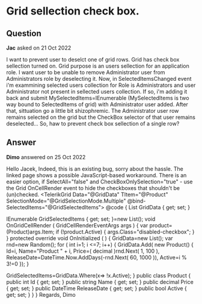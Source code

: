 # Grid sellection check box.

## Question

**Jac** asked on 21 Oct 2022

I want to prevent user to deselct one of grid rows. Grid has check box sellection turned on. Grid purpose is an users sellection for an application role. I want user to be unable to remove Administrator user from Administrators role by deselecting it. Now, in SelectedItemsChanged event i'm exammining selected users collection for Role is Administrators and user Administrator not present in sellected users collection. If so, i'm adding it back and submit MySelectedItems=IEnumerable (MySelectedItems is two way bound to SelectedItems of grid) with Administrator user added. After that, sittuation go a little bit shizophremic. The Administrator user row remains selected on the grid but the CheckBox selector of that user remains deselected... So, haw to prevent check box sellection of a single row?

## Answer

**Dimo** answered on 25 Oct 2022

Hello Jacek, Indeed, this is an existing bug, sorry about the hassle. The linked page shows a possible JavaScript-based workaround. There is an easier option, if SelectAll="false" and CheckBoxOnlySelection="true" - use the Grid OnCellRender event to hide the checkboxes that shouldn't be (un)checked. <TelerikGrid Data="@GridData" TItem="@Product" SelectionMode="@GridSelectionMode.Multiple" @bind-SelectedItems="@GridSelectedItems">
<GridColumns> <GridCheckboxColumn SelectAll="false" OnCellRender="@OnGridCellRender" CheckBoxOnlySelection="true" /> <GridColumn Field="@nameof(Product.Name)" Title="Product Name" />
<GridColumn Field="@nameof(Product.Active)" />
</GridColumns>
</TelerikGrid> <style>
.disabled-checkbox .k-checkbox {
visibility: hidden;
}
</style> @code {
List<Product> GridData { get; set; }

IEnumerable<Product> GridSelectedItems { get; set; }=new List<Product>(); void OnGridCellRender ( GridCellRenderEventArgs args ) { var product=(Product)args.Item; if (!product.Active)
{
args.Class="disabled-checkbox";
}
} protected override void OnInitialized ( ) {
GridData=new List<Product>(); var rnd=new Random(); for ( int i=1; i <=7; i++)
{
GridData.Add( new Product()
{
Id=i,
Name="Product " + i,
Price=( decimal )rnd.Next( 1, 100 ),
ReleaseDate=DateTime.Now.AddDays(-rnd.Next( 60, 1000 )),
Active=i % 3!=0 });
}

GridSelectedItems=GridData.Where(x=> !x.Active);
} public class Product { public int Id { get; set; } public string Name { get; set; } public decimal Price { get; set; } public DateTime ReleaseDate { get; set; } public bool Active { get; set; }
}
} Regards, Dimo
